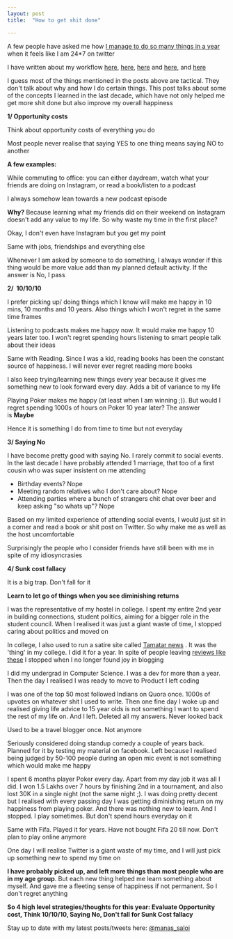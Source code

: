 ```yaml
---
layout: post
title:  "How to get shit done"

---
```


A few people have asked me how [I manage to do so many things in a year](https://manassaloi.com/2019/11/01/personal-OKRs-update.html) when it feels like I am 24*7 on twitter 

I have written about my workflow [here](https://manassaloi.com/2016/01/14/11-habits-change-life.html), [here](https://manassaloi.com/2019/03/05/55-books-read.html), [here](https://manassaloi.com/2019/03/08/how-to-learn.html) and [here](https://manassaloi.com/2019/11/24/build-measure-learn.html), and [here](https://manassaloi.com/2019/03/07/macro-micro-learning.html)

I guess most of the things mentioned in the posts above are tactical. They don't talk about why and how I do certain things. This post talks about some of the concepts I learned in the last decade, which have not only helped me get more shit done but also improve my overall happiness

**1/ Opportunity costs**

Think about opportunity costs of everything you do

Most people never realise that saying YES to one thing means saying NO to another

**A few examples:**

While commuting to office: you can either daydream, watch what your friends are doing on Instagram, or read a book/listen to a podcast

I always somehow lean towards a new podcast episode

**Why?** Because learning what my friends did on their weekend on Instagram doesn't add any value to my life. So why waste my time in the first place?

Okay, I don't even have Instagram but you get my point

Same with jobs, friendships and everything else 

Whenever I am asked by someone to do something, I always wonder if this thing would be more value add than my planned default activity. If the answer is No, I pass

**2/  10/10/10**  

I prefer picking up/ doing things which I know will make me happy in 10 mins, 10 months and 10 years.
Also things which I won't regret in the same time frames

Listening to podcasts makes me happy now. It would make me happy 10 years later too. I won't regret spending hours listening to smart people talk about their ideas

Same with Reading. Since I was a kid, reading books has been the constant source of happiness. I will never ever regret reading more books

I also keep trying/learning new things every year because it gives me something new to look forward every day. Adds a bit of variance to my life

Playing Poker makes me happy (at least when I am winning ;)). But would I regret spending 1000s of hours on Poker 10 year later? The answer is **Maybe**

Hence it is something I do from time to time but not everyday

**3/ Saying No**

I have become pretty good with saying No. I rarely commit to social events. In the last decade I have probably attended 1 marriage, that too of a first cousin who was super insistent on me attending

- Birthday events? Nope
- Meeting random relatives who I don't care about? Nope
- Attending parties where a bunch of strangers chit chat over beer and keep asking "so whats up"? Nope


Based on my limited experience of attending social events, I would just sit in a corner and read a book or shit post on Twitter. So why make me as well as the host uncomfortable

Surprisingly the people who I consider friends have still been with me in spite of my idiosyncrasies

**4/ Sunk cost fallacy**

It is a big trap. Don't fall for it

**Learn to let go of things when you see diminishing returns**

I was the representative of my hostel in college. I spent my entire 2nd year in building connections, student politics, aiming for a bigger role in the student council. When I realised it was just a giant waste of time, I stopped caring about politics and moved on

In college, I also used to run a satire site called [Tamatar news](http://tamatarnews.blogspot.com/2011/09/shocking-news-gajalaxmi-anda-stall-wins.html#comment-form) . It was the 'thing' in my college. I did it for a year. In spite of people leaving [reviews like these](http://tamatarnews.blogspot.com/2011/09/shocking-news-gajalaxmi-anda-stall-wins.html?showComment=1315850507806#c2391655012539473911) I stopped when I no longer found joy in blogging

I did my undergrad in Computer Science. I was a dev for more than a year. Then the day I realised I was ready to move to Product I left coding 

I was one of the top 50 most followed Indians on Quora once. 1000s of upvotes on whatever shit I used to write. Then one fine day I woke up and realised giving life advice to 15 year olds is not something I want to spend the rest of my life on. And I left. Deleted all my answers. Never looked back

Used to be a travel blogger once. Not anymore

Seriously considered doing standup comedy a couple of years back. Planned for it by testing my material on facebook. Left because I realised being judged by 50-100 people during an open mic event is not something which would make me happy 

I spent 6 months player Poker every day. Apart from my day job it was all I did. I won 1.5 Lakhs over 7 hours by finishing 2nd in a tournament, and also lost 30K in a single night (not the same night ;). I was doing pretty decent but I realised with every passing day I was getting diminishing return on my happiness from playing poker. And there was nothing new to learn. And I stopped. I play sometimes. But don't spend hours everyday on it

Same with Fifa. Played it for years. Have not bought Fifa 20 till now. Don't plan to play online anymore

One day I will realise Twitter is a giant waste of my time, and I will just pick up something new to spend my time on

**I have probably picked up, and left more things than most people who are in my age group**. But each new thing helped me learn something about myself. And gave me a fleeting sense of happiness if not permanent. So I don't regret anything


**So 4 high level strategies/thoughts for this year: Evaluate Opportunity cost, Think 10/10/10, Saying No, Don't fall for Sunk Cost fallacy**


Stay up to date with my latest posts/tweets here: [@manas_saloi](http://twitter.com/manas_saloi)
